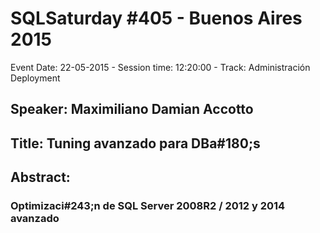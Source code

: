 # SQLSaturday #405 - Buenos Aires 2015
Event Date: 22-05-2015 - Session time: 12:20:00 - Track: Administración  Deployment
## Speaker: Maximiliano Damian Accotto
## Title: Tuning avanzado para DBa#180;s
## Abstract:
### Optimizaci#243;n de SQL Server 2008R2 / 2012 y 2014 avanzado
